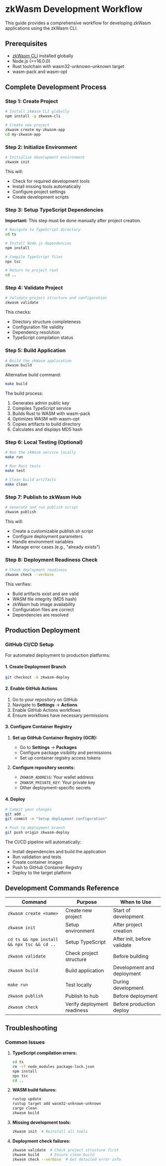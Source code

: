 # zkWasm Development Workflow

This guide provides a comprehensive workflow for developing zkWasm applications using the zkWasm CLI.

## Prerequisites

- [zkWasm CLI](https://github.com/DelphinusLab/zkwasm-starter) installed globally
- Node.js (>=16.0.0)
- Rust toolchain with wasm32-unknown-unknown target
- wasm-pack and wasm-opt

## Complete Development Process

### Step 1: Create Project

```bash
# Install zkWasm CLI globally
npm install -g zkwasm-cli

# Create new project
zkwasm create my-zkwasm-app
cd my-zkwasm-app
```

### Step 2: Initialize Environment

```bash
# Initialize development environment
zkwasm init
```

This will:
- Check for required development tools
- Install missing tools automatically
- Configure project settings
- Create development scripts

### Step 3: Setup TypeScript Dependencies

**Important:** This step must be done manually after project creation.

```bash
# Navigate to TypeScript directory
cd ts

# Install Node.js dependencies
npm install

# Compile TypeScript files
npx tsc

# Return to project root
cd ..
```

### Step 4: Validate Project

```bash
# Validate project structure and configuration
zkwasm validate
```

This checks:
- Directory structure completeness
- Configuration file validity
- Dependency resolution
- TypeScript compilation status

### Step 5: Build Application

```bash
# Build the zkWasm application
zkwasm build
```

Alternative build command:
```bash
make build
```

The build process:
1. Generates admin public key
2. Compiles TypeScript service
3. Builds Rust to WASM with wasm-pack
4. Optimizes WASM with wasm-opt
5. Copies artifacts to build directory
6. Calculates and displays MD5 hash

### Step 6: Local Testing (Optional)

```bash
# Run the zkWasm service locally
make run

# Run Rust tests
make test

# Clean build artifacts
make clean
```

### Step 7: Publish to zkWasm Hub

```bash
# Generate and run publish script
zkwasm publish
```

This will:
- Create a customizable publish.sh script
- Configure deployment parameters
- Handle environment variables
- Manage error cases (e.g., "already exists")

### Step 8: Deployment Readiness Check

```bash
# Check deployment readiness
zkwasm check --verbose
```

This verifies:
- Build artifacts exist and are valid
- WASM file integrity (MD5 hash)
- zkWasm hub image availability
- Configuration files are correct
- Dependencies are resolved

## Production Deployment

### GitHub CI/CD Setup

For automated deployment to production platforms:

#### 1. Create Deployment Branch

```bash
git checkout -b zkwasm-deploy
```

#### 2. Enable GitHub Actions

1. Go to your repository on GitHub
2. Navigate to **Settings** → **Actions**
3. Enable GitHub Actions workflows
4. Ensure workflows have necessary permissions

#### 3. Configure Container Registry

1. **Set up GitHub Container Registry (GCR):**
   - Go to **Settings** → **Packages**
   - Configure package visibility and permissions
   - Set up container registry access tokens

2. **Configure repository secrets:**
   - `ZKWASM_ADDRESS`: Your wallet address
   - `ZKWASM_PRIVATE_KEY`: Your private key
   - Other deployment-specific secrets

#### 4. Deploy

```bash
# Commit your changes
git add .
git commit -m "Setup deployment configuration"

# Push to deployment branch
git push origin zkwasm-deploy
```

The CI/CD pipeline will automatically:
- Install dependencies and build the application
- Run validation and tests
- Create container images
- Push to GitHub Container Registry
- Deploy to the target platform

## Development Commands Reference

| Command | Purpose | When to Use |
|---------|---------|-------------|
| `zkwasm create <name>` | Create new project | Start of development |
| `zkwasm init` | Setup environment | After project creation |
| `cd ts && npm install && npx tsc && cd ..` | Setup TypeScript | After init, before validate |
| `zkwasm validate` | Check project structure | Before building |
| `zkwasm build` | Build application | Development and deployment |
| `make run` | Test locally | During development |
| `zkwasm publish` | Publish to hub | Before deployment |
| `zkwasm check` | Verify deployment readiness | Before production deploy |

## Troubleshooting

### Common Issues

1. **TypeScript compilation errors:**
   ```bash
   cd ts
   rm -rf node_modules package-lock.json
   npm install
   npx tsc
   cd ..
   ```

2. **WASM build failures:**
   ```bash
   rustup update
   rustup target add wasm32-unknown-unknown
   cargo clean
   zkwasm build
   ```

3. **Missing development tools:**
   ```bash
   zkwasm init  # Reinstall all tools
   ```

4. **Deployment check failures:**
   ```bash
   zkwasm validate  # Check project structure first
   zkwasm build     # Ensure clean build
   zkwasm check --verbose  # Get detailed error info
   ```

